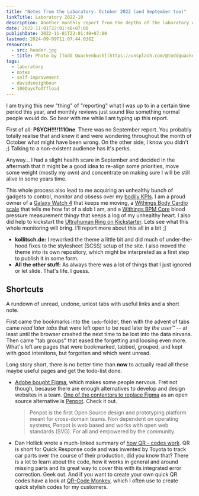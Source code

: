```yaml
---
title: "Notes from the Laboratory: October 2022 (and September too)"
linkTitle: Laboratory 2022-10
description: Another monthly report from the depths of the laboratory of kollitsch.dev - October 2022 (and also September 2022, not that you missed it ;)
date: 2022-11-01T22:01:40+07:00
publishDate: 2022-11-01T22:01:40+07:00
lastmod: 2024-09-09T11:07:44.036Z
resources:
  - src: header.jpg
  - title: Photo by [Todd Quackenbush](https://unsplash.com/@toddquackenbush) via [Unsplash](https://unsplash.com/)
tags:
  - laboratory
  - notes
  - self-improvement
  - davidsneighbour
  - 100DaysToOffload
---
```


I am trying this new "thing" of "reporting" what I was up to in a certain time period this year, and monthly reviews just sound like something normal people would do. So bear with me while I am typing up this report.

First of all: **PSYCH!!!!111One**. There was no September report. You probably totally realise that and knew it and were wondering throughout the month of October what might have been wrong. On the other side, I know you didn't ;) Talking to a non-existent audience has it's perks.

Anyway… I had a slight health scare in September and decided in the aftermath that it might be a good idea to re-align some priorities, move some weight (mostly my own) and concentrate on making sure I will be still alive in some years time.

This whole process also lead to me acquiring an unhealthy bunch of gadgets to control, monitor and obsess over my [bodily KPIs](https://www.klipfolio.com/resources/articles/what-is-a-key-performance-indicator). I am a proud owner of a [Galaxy Watch 4](https://www.samsung.com/sg/watches/galaxy-watch/galaxy-watch4-classic-black-bluetooth-sm-r890nzkaasa/) that keeps me moving, a [Withings Body Cardio scale](https://www.withings.com/eu/en/body-cardio) that tells me how fat of a slob I am, and a [Withings BPM Core](https://www.withings.com/eu/en/bpm-core) blood pressure measurement thingy that keeps a log of my unhealthy heart. I also did help to kickstart the [Ultrahuman Ring on Kickstarter](https://www.kickstarter.com/projects/ultrahuman/ultrahuman-ring-decode-your-metabolism). Lets see what this whole monitoring will bring. I'll report more about this all in a bit ;]

- **kollitsch.de:** I reworked the theme a little bit and did much of under-the-hood fixes to the stylesheet (SCSS) setup of the site. I also moved the theme into its own repository, which might be interpreted as a first step to publish it in some form.
- **All the other stuff:** As always there was a lot of things that I just ignored or let slide. That's life. I guess.

## Shortcuts

A rundown of unread, undone, unlost tabs with useful links and a short note.

First came the bookmarks into the `todo`-folder, then with the advent of tabs came _read later tabs_ that were left open to be read later by _the user™_ -- at least until the browser crashed the next time to be lost into the data nirvana. Then came "tab groups" that eased the forgetting and loosing even more. What's left are pages that were bookmarked, tabbed, grouped, and kept with good intentions, but forgotten and which went unread.

Long story short, there is no better time than **now** to actually read all these maybe useful pages and get the todo-list done.

- [Adobe bought Figma](https://news.adobe.com/news/news-details/2022/Adobe-to-Acquire-Figma/), which makes some people nervous. Fret not though, because there are enough alternatives to develop and design websites in a team. [One of the contentors to replace Figma](https://news.itsfoss.com/penpot-figma-alternative/) as an open source alternative is [Penpot](https://penpot.app/). Check it out.

  > Penpot is the first Open Source design and prototyping platform meant for cross-domain teams. Non dependent on operating systems, Penpot is web based and works with open web standards (SVG). For all and empowered by the community.

- Dan Hollick wrote a much-linked summary of [how QR - codes work](https://typefully.com/DanHollick/qr-codes-T7tLlNi). QR is short for Quick Response code and was invented by Toyota to track car parts over the course of their production, did you know that? There is a lot to learn about the code, how it works in general and around missing parts and its great way to cover this with its integrated error correction. Geek out. And if you want to create your own quick QR codes have a look at [QR-Code Monkey](https://www.qrcode-monkey.com/), which I often use to create quick stylish codes for my customers.
